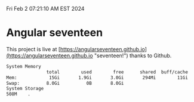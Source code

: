 Fri Feb  2 07:21:10 AM EST 2024

# Angular seventeen


This project is live at [https://angularseventeen.github.io](https://angularseventeen.github.io "seventeen!") thanks to Github.

```bash
System Memory
               total        used        free      shared  buff/cache   available
Mem:            15Gi       1.9Gi       3.0Gi       294Mi        11Gi        13Gi
Swap:          8.0Gi          0B       8.0Gi
System Storage
508M	.
```
